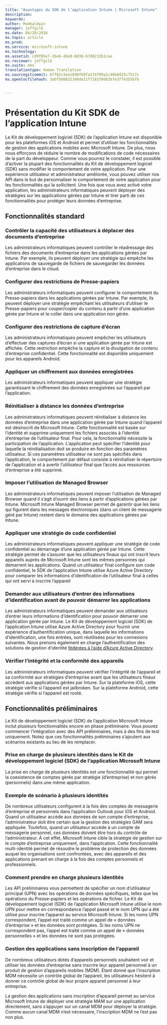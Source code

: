 ```yaml
---
title: "Avantages du SDK de l’application Intune | Microsoft Intune"
description: 
keywords: 
author: Msmbaldwin
manager: jeffgilb
ms.date: 04/28/2016
ms.topic: article
ms.prod: 
ms.service: microsoft-intune
ms.technology: 
ms.assetid: cd9f05e7-26e6-45e0-8d38-67d8232b1cae
ms.reviewer: jeffgilb
ms.suite: ems
translationtype: Human Translation
ms.sourcegitcommit: b7f62c5ee18d8f69fa174f09a1c46b6925c7517c
ms.openlocfilehash: 3abf566831348de11f718370d6267e3ff4355bfb


---
```


# Présentation du Kit SDK de l’application Intune
Le Kit de développement logiciel (SDK) de l’application Intune est disponible pour les plateformes iOS et Android et permet d’utiliser les fonctionnalités de gestion des applications mobiles avec Microsoft Intune. De plus, nous nous efforçons de réduire le nombre de modifications de code nécessaires de la part du développeur. Comme vous pourrez le constater, il est possible d’activer la plupart des fonctionnalités du Kit de développement logiciel (SDK) sans modifier le comportement de votre application. Pour une expérience utilisateur et administrateur améliorée, vous pouvez utiliser nos API dans le but de personnaliser le comportement de votre application pour les fonctionnalités qui la sollicitent. Une fois que vous avez activé votre application, les administrateurs informatiques peuvent déployer des stratégies sur les applications gérées par Intune et tirer parti de ces fonctionnalités pour protéger leurs données d’entreprise.

## Fonctionnalités standard

### Contrôler la capacité des utilisateurs à déplacer des documents d’entreprise
Les administrateurs informatiques peuvent contrôler le réadressage des fichiers des documents d’entreprise dans les applications gérées par Intune. Par exemple, ils peuvent déployer une stratégie qui empêche les applications de sauvegarde de fichiers de sauvegarder les données d’entreprise dans le cloud.

### Configurer des restrictions de Presse-papiers
Les administrateurs informatiques peuvent configurer le comportement du Presse-papiers dans les applications gérées par Intune. Par exemple, ils peuvent déployer une stratégie empêchant les utilisateurs d’utiliser le Presse-papiers pour couper/copier du contenu à partir d’une application gérée par Intune et le coller dans une application non gérée.

### Configurer des restrictions de capture d’écran
Les administrateurs informatiques peuvent empêcher les utilisateurs d’effectuer des captures d’écran si une application gérée par Intune est affichée. Cette restriction empêche la capture et la divulgation de contenu d’entreprise confidentiel. Cette fonctionnalité est disponible uniquement pour les appareils Android.

### Appliquer un chiffrement aux données enregistrées
Les administrateurs informatiques peuvent appliquer une stratégie garantissant le chiffrement des données enregistrées sur l’appareil par l’application.

### Réinitialiser à distance les données d’entreprise
Les administrateurs informatiques peuvent réinitialiser à distance les données d’entreprise dans une application gérée par Intune quand l’appareil est désinscrit de Microsoft Intune. Cette fonctionnalité est basée sur l’identité et supprime uniquement les fichiers associés à l’identité d’entreprise de l’utilisateur final. Pour cela, la fonctionnalité nécessite la participation de l’application. L’application peut spécifier l’identité pour laquelle la réinitialisation doit se produire en fonction des paramètres utilisateur. Si ces paramètres utilisateur ne sont pas spécifiés dans l’application, le comportement par défaut consiste à réinitialiser le répertoire de l’application et à avertir l’utilisateur final que l’accès aux ressources d’entreprise a été supprimé.

### Imposer l’utilisation de Managed Browser
Les administrateurs informatiques peuvent imposer l’utilisation de Managed Browser quand il s’agit d’ouvrir des liens à partir d’applications gérées par Intune. Microsoft Intune Managed Browser permet de garantir que les liens qui figurent dans les messages électroniques (dans un client de messagerie géré par Intune) restent dans le domaine des applications gérées par Intune.

### Appliquer une stratégie de code confidentiel
Les administrateurs informatiques peuvent appliquer une stratégie de code confidentiel au démarrage d’une application gérée par Intune. Cette stratégie permet de s’assurer que les utilisateurs finaux qui ont inscrit leurs appareils auprès de Microsoft Intune sont les mêmes personnes qui démarrent les applications. Quand un utilisateur final configure son code confidentiel, le SDK de l’application Intune utilise Azure Active Directory pour comparer les informations d’identification de l’utilisateur final à celles qui ont servi à inscrire l’appareil

### Demander aux utilisateurs d’entrer des informations d’identification avant de pouvoir démarrer les applications
Les administrateurs informatiques peuvent demander aux utilisateurs d’entrer leurs informations d’identification pour pouvoir démarrer une application gérée par Intune. Le Kit de développement logiciel (SDK) de l’application Intune utilise Azure Active Directory pour fournir une expérience d’authentification unique, dans laquelle les informations d’identification, une fois entrées, sont réutilisées pour les connexions suivantes. Nous prenons également en charge l’authentification des solutions de gestion d’identité [fédérées à l’aide d’Azure Active Directory](https://msdn.microsoft.com/library/azure/jj679342.aspx).

### Vérifier l’intégrité et la conformité des appareils
Les administrateurs informatiques peuvent vérifier l’intégrité de l’appareil et sa conformité aux stratégies d’entreprise avant que les utilisateurs finaux accèdent aux applications gérées par Intune. Sur la plateforme iOS, cette stratégie vérifie si l’appareil est jailbroken. Sur la plateforme Android, cette stratégie vérifie si l’appareil est rooté.

## Fonctionnalités préliminaires
Le Kit de développement logiciel (SDK) de l’application Microsoft Intune inclut plusieurs fonctionnalités encore en phase préliminaire. Vous pouvez commencer l’intégration avec des API préliminaires, mais à des fins de test uniquement. Notez que ces fonctionnalités préliminaires s’ajoutent aux scénarios existants au lieu de les remplacer.

### Prise en charge de plusieurs identités dans le Kit de développement logiciel (SDK) de l’application Microsoft Intune
La prise en charge de plusieurs identités est une fonctionnalité qui permet la coexistence de comptes gérés par stratégie (d’entreprise) et non gérés (personnels) dans une même application.

### Exemple de scénario à plusieurs identités
De nombreux utilisateurs configurent à la fois des comptes de messagerie d’entreprise et personnels dans l’application Outlook pour iOS et Android. Quand un utilisateur accède aux données de son compte d’entreprise, l’administrateur doit être certain que la gestion des stratégies GAM sera appliquée. Toutefois, quand un utilisateur accède à un compte de messagerie personnel, ces données doivent être hors du contrôle de l’administrateur. À cet effet, Microsoft Intune cible la stratégie de gestion sur le compte d’entreprise uniquement, dans l’application. Cette fonctionnalité multi-identité permet de résoudre le problème de protection des données auquel les organisations sont confrontées, avec des appareils et des applications prenant en charge à la fois des comptes personnels et professionnels.

### Comment prendre en charge plusieurs identités
Les API préliminaires vous permettent de spécifier un nom d’utilisateur principal (UPN) avec les opérations de données spécifiques, telles que les opérations du Presse-papiers et les opérations de fichier. Le Kit de développement logiciel (SDK) de l’application Microsoft Intune utilise le nom UPN pour mettre en correspondance l’appel passé et le nom UPN qui a été utilisé pour inscrire l’appareil au service Microsoft Intune. Si les noms UPN correspondent, l’appel est traité comme un appel de « données d’entreprise » et les données sont protégées. Si les noms UPN ne correspondent pas, l’appel est traité comme un appel de « données personnelles » et les données ne sont pas protégées.

### Gestion des applications sans inscription de l’appareil
De nombreux utilisateurs dotés d’appareils personnels souhaitent voir et utiliser les données d’entreprise sans inscrire leur appareil personnel à un produit de gestion d’appareils mobiles (MDM). Étant donné que l’inscription MDM nécessite un contrôle global de l’appareil, les utilisateurs hésitent à donner ce contrôle global de leur propre appareil personnel à leur entreprise.

La gestion des applications sans inscription d’appareil permet au service Microsoft Intune de déployer une stratégie MAM sur une application directement, sans s’appuyer sur un canal MDM pour déployer la stratégie. Comme aucun canal MDM n’est nécessaire, l’inscription MDM ne l’est pas non plus.




<!--HONumber=Jun16_HO4-->


